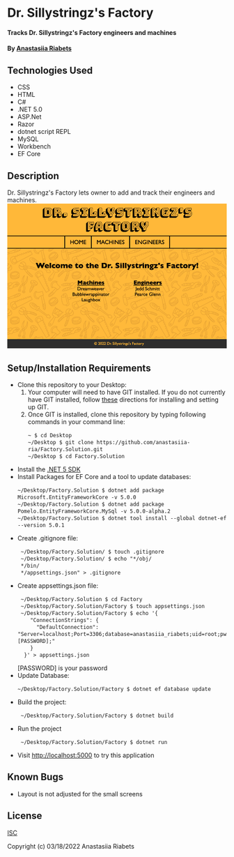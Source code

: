 # Dr. Sillystringz's Factory

#### Tracks Dr. Sillystringz's Factory engineers and machines

#### By [Anastasiia Riabets](https://github.com/anastasiia-ria)

## Technologies Used

- CSS
- HTML
- C#
- .NET 5.0
- ASP.Net
- Razor
- dotnet script REPL
- MySQL
- Workbench
- EF Core

## Description

Dr. Sillystringz's Factory lets owner to add and track their engineers and machines.
![Screen Shot](https://github.com/anastasiia-ria/Factory.Solution/blob/main/Factory/wwwroot/Images/screenshot.png?raw=true)

## Setup/Installation Requirements

- Clone this repository to your Desktop:
  1. Your computer will need to have GIT installed. If you do not currently have GIT installed, follow [these](https://docs.github.com/en/get-started/quickstart/set-up-git) directions for installing and setting up GIT.
  2. Once GIT is installed, clone this repository by typing following commands in your command line:
     ```
     ~ $ cd Desktop
     ~/Desktop $ git clone https://github.com/anastasiia-ria/Factory.Solution.git
     ~/Desktop $ cd Factory.Solution
     ```
- Install the [.NET 5 SDK](https://dotnet.microsoft.com/en-us/download/dotnet/5.0)
- Install Packages for EF Core and a tool to update databases:
  ```
  ~/Desktop/Factory.Solution $ dotnet add package Microsoft.EntityFrameworkCore -v 5.0.0
  ~/Desktop/Factory.Solution $ dotnet add package Pomelo.EntityFrameworkCore.MySql -v 5.0.0-alpha.2
  ~/Desktop/Factory.Solution $ dotnet tool install --global dotnet-ef --version 5.0.1
  ```
- Create .gitignore file:
  ```
   ~/Desktop/Factory.Solution/ $ touch .gitignore
   ~/Desktop/Factory.Solution/ $ echo "*/obj/
   */bin/
   */appsettings.json" > .gitignore
  ```
- Create appsettings.json file:
  ```
   ~/Desktop/Factory.Solution $ cd Factory
   ~/Desktop/Factory.Solution/Factory $ touch appsettings.json
   ~/Desktop/Factory.Solution/Factory $ echo '{
      "ConnectionStrings": {
        "DefaultConnection": "Server=localhost;Port=3306;database=anastasiia_riabets;uid=root;pwd=[PASSWORD];"
      }
    }' > appsettings.json
  ```
  [PASSWORD] is your password
- Update Database:
  ```
  ~/Desktop/Factory.Solution/Factory $ dotnet ef database update
  ```
- Build the project:
  ```
   ~/Desktop/Factory.Solution/Factory $ dotnet build
  ```
- Run the project
  ```
   ~/Desktop/Factory.Solution/Factory $ dotnet run
  ```
- Visit [http://localhost:5000](http://localhost:5000) to try this application

## Known Bugs

- Layout is not adjusted for the small screens

## License

[ISC](https://opensource.org/licenses/ISC)

Copyright (c) 03/18/2022 Anastasiia Riabets
